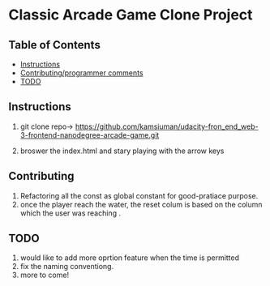 # Classic Arcade Game Clone Project

## Table of Contents

- [Instructions](#instructions)
- [Contributing/programmer comments](#contributing)
- [TODO](#todo)

## Instructions

1. git clone repo-> https://github.com/kamsiuman/udacity-fron_end_web-3-frontend-nanodegree-arcade-game.git

2. broswer the index.html and stary playing with the arrow keys

## Contributing

1. Refactoring all the const as global constant for good-pratiace purpose.
2. once the player reach the water, the reset colum is based on the column which the user was reaching .

## TODO

1. would like to add more oprtion feature when the time is permitted
2. fix the naming conventiong.
3. more to come!
